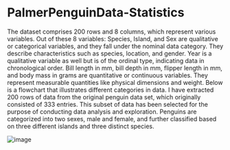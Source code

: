 # PalmerPenguinData-Statistics


The dataset comprises 200 rows and 8 columns, which represent various variables. Out of these 8 variables:
Species, Island, and Sex are qualitative or categorical variables, and they fall under the nominal data category.
They describe characteristics such as species, location, and gender. Year is a qualitative variable as well but
is of the ordinal type, indicating data in chronological order. Bill length in mm, bill depth in mm, flipper
length in mm, and body mass in grams are quantitative or continuous variables. They represent measurable
quantities like physical dimensions and weight.
Below is a flowchart that illustrates different categories in data. I have extracted 200 rows of data from the
original penguin data set, which originally consisted of 333 entries. This subset of data has been selected
for the purpose of conducting data analysis and exploration. Penguins are categorized into two sexes, male
and female, and further classified based on three different islands and three distinct species.


![image](https://github.com/RutujaJagtap7/PalmerPenguinData-Statistics/assets/40450381/7b160c0b-2c28-43db-a546-8f456d1ff459)
